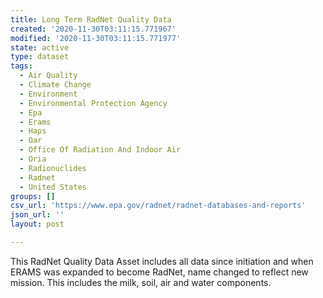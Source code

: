 ```yaml
---
title: Long Term RadNet Quality Data
created: '2020-11-30T03:11:15.771967'
modified: '2020-11-30T03:11:15.771977'
state: active
type: dataset
tags:
  - Air Quality
  - Climate Change
  - Environment
  - Environmental Protection Agency
  - Epa
  - Erams
  - Haps
  - Oar
  - Office Of Radiation And Indoor Air
  - Oria
  - Radionuclides
  - Radnet
  - United States
groups: []
csv_url: 'https://www.epa.gov/radnet/radnet-databases-and-reports'
json_url: ''
layout: post

---
```

This RadNet Quality Data Asset includes all data since initiation and when ERAMS was expanded to become RadNet, name changed to reflect new mission. This includes the milk, soil, air and water components.
